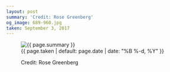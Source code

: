 ```yaml
---
layout: post
summary: 'Credit: Rose Greenberg'
og_image: 689-960.jpg
taken: September 3, 2017
---
```


<figure class="post">
 <img alt="{{ page.summary }}" sizes="(min-width: 700px) 50vw, calc(100vw - 2rem)" src="{{ site.assets_url }}/689-480.jpg" srcset="{{ site.assets_url }}/689-240.jpg 240w, {{ site.assets_url }}/689-480.jpg 480w, {{ site.assets_url }}/689-720.jpg 720w, {{ site.assets_url }}/689-960.jpg 960w"/>
 <figcaption>
  <time>
   {{ page.taken | default: page.date | date: "%B %-d, %Y" }}
  </time>
  <p>
   Credit: Rose Greenberg
  </p>
 </figcaption>
</figure>
